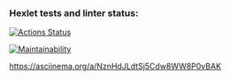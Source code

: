 ### Hexlet tests and linter status:
[![Actions Status](https://github.com/Alexander-kkk/python-project-49/actions/workflows/hexlet-check.yml/badge.svg)](https://github.com/Alexander-kkk/python-project-49/actions)

[![Maintainability](https://api.codeclimate.com/v1/badges/c004903081c8667b68ac/maintainability)](https://codeclimate.com/github/Alexander-kkk/python-project-49/maintainability)

https://asciinema.org/a/NznHdJLdtSj5Cdw8WW8P0vBAK